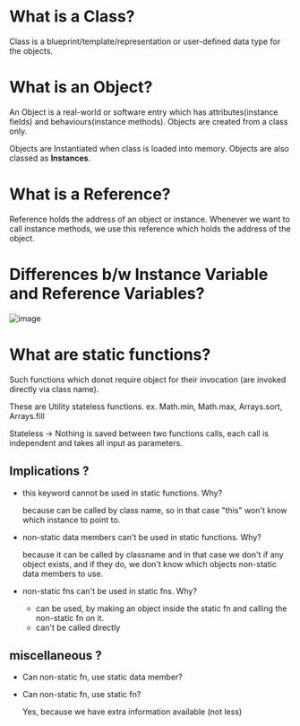 # What is a Class?

Class is a blueprint/template/representation or user-defined data type for the objects.

# What is an Object?

An Object is a real-world or software entry which has attributes(instance fields) and behaviours(instance methods).
Objects are created from a class only.

Objects are Instantiated when class is loaded into memory. Objects are also classed as <strong>Instances</strong>.

# What is a Reference?

Reference holds the address of an object or instance. Whenever we want to call instance methods, we use this reference which holds the address of the object.

# Differences b/w Instance Variable and Reference Variables?

![image](https://drive.google.com/file/d/1DPC0AHlihSxtW2yJVSrv9edjnmevNrn6/view?usp=sharing)

# What are static functions?

Such functions which donot require object for their invocation (are invoked directly via class name).

These are Utility stateless functions. ex. Math.min, Math.max, Arrays.sort, Arrays.fill

Stateless -> Nothing is saved between two functions calls, each call is independent and takes all input as parameters.

## Implications ?

* this keyword cannot be used in static functions. Why?
    
    because can be called by class name, so in that case "this" won't know which instance to point to.

* non-static data members can't be used in static functions. Why?

    because it can be called by classname and in that case we don't if any object exists, and if they do, we don't know which objects non-static data members to use.

* non-static fns can't be used in static fns. Why?

    - can be used, by making an object inside the static fn and calling the non-static fn on it.
    - can't be called directly

## miscellaneous ?

* Can non-static fn, use static data member?
* Can non-static fn, use static fn?

    Yes, because we have extra information available (not less)